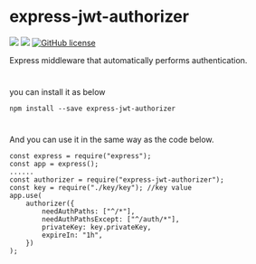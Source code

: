 # express-jwt-authorizer

![](https://img.shields.io/badge/language-Javascript-red) ![](https://img.shields.io/badge/version-0.1.1-brightgreen) [![GitHub license](https://img.shields.io/badge/license-MIT-blue.svg)](https://github.com/myyrakle/express_template/blob/master/LICENSE)

Express middleware that automatically performs authentication.

#

you can install it as below

```
npm install --save express-jwt-authorizer
```

#

And you can use it in the same way as the code below.

```
const express = require("express");
const app = express();
......
const authorizer = require("express-jwt-authorizer");
const key = require("./key/key"); //key value
app.use(
    authorizer({
        needAuthPaths: ["^/*"],
        needAuthPathsExcept: ["^/auth/*"],
        privateKey: key.privateKey,
        expireIn: "1h",
    })
);
```
